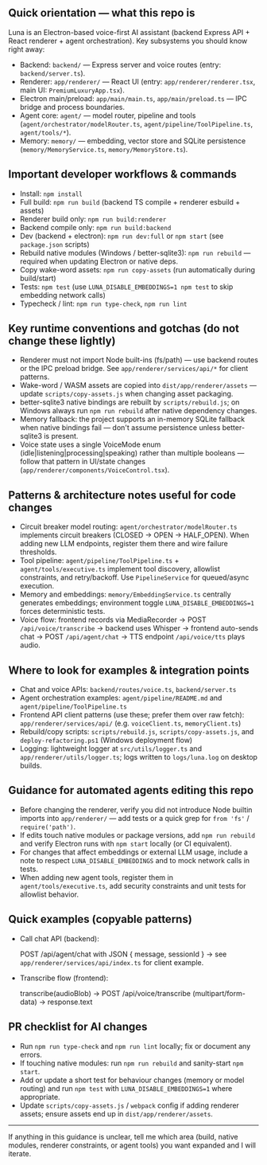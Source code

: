 ## Quick orientation — what this repo is

Luna is an Electron-based voice-first AI assistant (backend Express API + React renderer + agent orchestration). Key subsystems you should know right away:

- Backend: `backend/` — Express server and voice routes (entry: `backend/server.ts`).
- Renderer: `app/renderer/` — React UI (entry: `app/renderer/renderer.tsx`, main UI: `PremiumLuxuryApp.tsx`).
- Electron main/preload: `app/main/main.ts`, `app/main/preload.ts` — IPC bridge and process boundaries.
- Agent core: `agent/` — model router, pipeline and tools (`agent/orchestrator/modelRouter.ts`, `agent/pipeline/ToolPipeline.ts`, `agent/tools/*`).
- Memory: `memory/` — embedding, vector store and SQLite persistence (`memory/MemoryService.ts`, `memory/MemoryStore.ts`).

## Important developer workflows & commands

- Install: `npm install`
- Full build: `npm run build` (backend TS compile + renderer esbuild + assets)
- Renderer build only: `npm run build:renderer`
- Backend compile only: `npm run build:backend`
- Dev (backend + electron): `npm run dev:full` or `npm start` (see `package.json` scripts)
- Rebuild native modules (Windows / better-sqlite3): `npm run rebuild` — required when updating Electron or native deps.
- Copy wake-word assets: `npm run copy-assets` (run automatically during build/start)
- Tests: `npm test` (use `LUNA_DISABLE_EMBEDDINGS=1 npm test` to skip embedding network calls)
- Typecheck / lint: `npm run type-check`, `npm run lint`

## Key runtime conventions and gotchas (do not change these lightly)

- Renderer must not import Node built-ins (fs/path) — use backend routes or the IPC preload bridge. See `app/renderer/services/api/*` for client patterns.
- Wake-word / WASM assets are copied into `dist/app/renderer/assets` — update `scripts/copy-assets.js` when changing asset packaging.
- better-sqlite3 native bindings are rebuilt by `scripts/rebuild.js`; on Windows always run `npm run rebuild` after native dependency changes.
- Memory fallback: the project supports an in-memory SQLite fallback when native bindings fail — don't assume persistence unless better-sqlite3 is present.
- Voice state uses a single VoiceMode enum (idle|listening|processing|speaking) rather than multiple booleans — follow that pattern in UI/state changes (`app/renderer/components/VoiceControl.tsx`).

## Patterns & architecture notes useful for code changes

- Circuit breaker model routing: `agent/orchestrator/modelRouter.ts` implements circuit breakers (CLOSED → OPEN → HALF_OPEN). When adding new LLM endpoints, register them there and wire failure thresholds.
- Tool pipeline: `agent/pipeline/ToolPipeline.ts` + `agent/tools/executive.ts` implement tool discovery, allowlist constraints, and retry/backoff. Use `PipelineService` for queued/async execution.
- Memory and embeddings: `memory/EmbeddingService.ts` centrally generates embeddings; environment toggle `LUNA_DISABLE_EMBEDDINGS=1` forces deterministic tests.
- Voice flow: frontend records via MediaRecorder → POST `/api/voice/transcribe` → backend uses Whisper → frontend auto-sends chat → POST `/api/agent/chat` → TTS endpoint `/api/voice/tts` plays audio.

## Where to look for examples & integration points

- Chat and voice APIs: `backend/routes/voice.ts`, `backend/server.ts`
- Agent orchestration examples: `agent/pipeline/README.md` and `agent/pipeline/ToolPipeline.ts`
- Frontend API client patterns (use these; prefer them over raw fetch): `app/renderer/services/api/` (e.g. `voiceClient.ts`, `memoryClient.ts`)
- Rebuild/copy scripts: `scripts/rebuild.js`, `scripts/copy-assets.js`, and `deploy-refactoring.ps1` (Windows deployment flow)
- Logging: lightweight logger at `src/utils/logger.ts` and `app/renderer/utils/logger.ts`; logs written to `logs/luna.log` on desktop builds.

## Guidance for automated agents editing this repo

- Before changing the renderer, verify you did not introduce Node builtin imports into `app/renderer/` — add tests or a quick grep for `from 'fs'` / `require('path')`.
- If edits touch native modules or package versions, add `npm run rebuild` and verify Electron runs with `npm start` locally (or CI equivalent).
- For changes that affect embeddings or external LLM usage, include a note to respect `LUNA_DISABLE_EMBEDDINGS` and to mock network calls in tests.
- When adding new agent tools, register them in `agent/tools/executive.ts`, add security constraints and unit tests for allowlist behavior.

## Quick examples (copyable patterns)

- Call chat API (backend):

  POST /api/agent/chat with JSON { message, sessionId } → see `app/renderer/services/api/index.ts` for client example.

- Transcribe flow (frontend):

  transcribe(audioBlob) -> POST /api/voice/transcribe (multipart/form-data) -> response.text

## PR checklist for AI changes

- Run `npm run type-check` and `npm run lint` locally; fix or document any errors.
- If touching native modules: run `npm run rebuild` and sanity-start `npm start`.
- Add or update a short test for behaviour changes (memory or model routing) and run `npm test` with `LUNA_DISABLE_EMBEDDINGS=1` where appropriate.
- Update `scripts/copy-assets.js` / `webpack` config if adding renderer assets; ensure assets end up in `dist/app/renderer/assets`.

---
If anything in this guidance is unclear, tell me which area (build, native modules, renderer constraints, or agent tools) you want expanded and I will iterate. 
